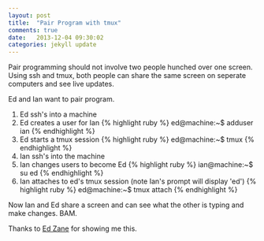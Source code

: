 ```yaml
---
layout: post
title:  "Pair Program with tmux"
comments: true
date:   2013-12-04 09:30:02
categories: jekyll update
---
```


Pair programming should not involve two people hunched
over one screen.  Using ssh and tmux, both people can
share the same screen on seperate computers and see
live updates.


Ed and Ian want to pair program.
<ol>
<li>  Ed ssh's into a machine </li>
<li>  Ed creates a user for Ian
    {% highlight ruby %}
        ed@machine:~$ adduser ian
    {% endhighlight %}
</li>
<li> Ed starts a tmux session
    {% highlight ruby %}
        ed@machine:~$ tmux
    {% endhighlight %}
</li>
<li> Ian ssh's into the machine </li>
<li> Ian changes users to become Ed
    {% highlight ruby %}
        ian@machine:~$ su ed
    {% endhighlight %}
</li>
<li> Ian attaches to ed's tmux session
    (note Ian's prompt will display 'ed')
    {% highlight ruby %}
        ed@machine:~$ tmux attach
    {% endhighlight %}
</li>
</ol>


Now Ian and Ed share a screen and can see what the other
is typing and make changes. BAM.

Thanks to [Ed Zane](https://twitter.com/eddiezane) for
showing me this.
